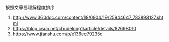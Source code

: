 ###
按照文章易理解程度排序

1. http://www.360doc.com/content/18/0904/19/25944647_783893127.shtml
1. https://blog.csdn.net/chudelong1/article/details/82698010
1. https://www.jianshu.com/p/e136ec79235c